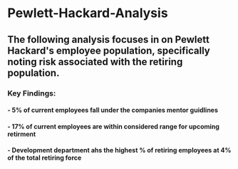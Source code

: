 # Pewlett-Hackard-Analysis

## The following analysis focuses in on Pewlett Hackard's employee population, specifically noting risk associated with the retiring population. 
### Key Findings:
#### - 5% of current employees fall under the companies mentor guidlines
#### - 17% of current employees are within considered range for upcoming retirment 
#### - Development department ahs the highest % of retiring employees at 4% of the total retiring force 
     
